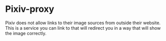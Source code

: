 # Pixiv-proxy
Pixiv does not allow links to their image sources from outside their website. This is a service you can link to that will redirect you in a way that will show the image correctly. 
